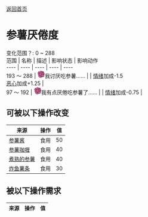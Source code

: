 [返回首页](index.md)  
# 参薯<nobr>厌倦度</nobr>  
变化范围？: 0 ~ 288  
范围  |  名称  |  描述  |  影响状态  |  影响动作  
----  |  ----  |  ----  |  ----  |  ----  
193 ～ 288  |  <img decoding="async" src="Sprite/SaturationYam.png" style="width:20px;">我讨厌吃参薯……  |    |  [情绪](Morale.md)加成-1.5<br>[恶心](Nausea.md)加成+1.25  |    
97 ～ 192  |  <img decoding="async" src="Sprite/SaturationYam.png" style="width:20px;">我有点厌倦吃参薯了……  |    |  [情绪](Morale.md)加成-0.75  |    
## 可被以下操作改变  
来源  |  操作  |  值  
----  |  ----  |  ----  
[参薯酱](YamJam.md)  |  食用  |  50  
[参薯咖喱](YamCurry.md)  |  食用  |  40  
[煮熟的参薯](YamBoiled.md)  |  食用  |  40  
[炸鱼薯条](FishNChips.md)  |  食用  |  30  
## 被以下操作需求  
来源  |  操作  |  值  
----  |  ----  |  ----  
